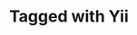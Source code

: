 ---
title: Tagged with Yii
layout: blog_by_tag
tag: yii
permalink: blog/tag/yii/
redirect_from:
- /tag/yii/
---
